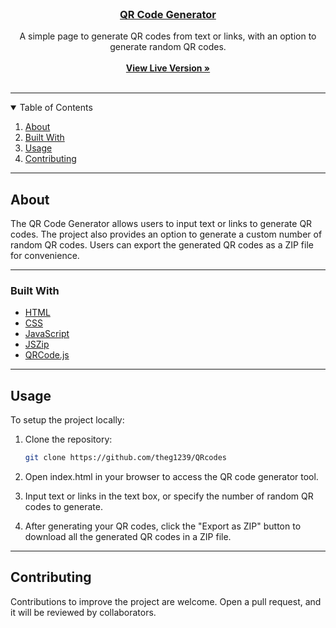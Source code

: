<br />
<p align="center">
  <h3 align="center"><a href="https://gen.cryptichunt.in/" target="_blank">QR Code Generator</a></h3>

  <p align="center">
    A simple page to generate QR codes from text or links, with an option to generate random QR codes.
    <br />
    <br />
    <a href="https://gen.cryptichunt.in/" target="_blank"><strong>View Live Version &raquo;</strong></a>
    <br />
    <br />
  </p>
</p>

---

<details open="open">
  <summary>Table of Contents</summary>
  <ol>
    <li><a href="#about">About</a></li>
    <li><a href="#built-with">Built With</a></li>
    <li><a href="#usage">Usage</a></li>
    <li><a href="#contributing">Contributing</a></li>
  </ol>
</details>

---

## About

The QR Code Generator allows users to input text or links to generate QR codes. The project also provides an option to generate a custom number of random QR codes. Users can export the generated QR codes as a ZIP file for convenience.

---

### Built With

* [HTML](https://developer.mozilla.org/en-US/docs/Web/HTML)
* [CSS](https://developer.mozilla.org/en-US/docs/Web/CSS)
* [JavaScript](https://developer.mozilla.org/en-US/docs/Web/JavaScript)
* [JSZip](https://stuk.github.io/jszip/)
* [QRCode.js](https://davidshimjs.github.io/qrcodejs/)

---

## Usage

To setup the project locally:

1. Clone the repository:
   ```bash
   git clone https://github.com/theg1239/QRcodes

2. Open index.html in your browser to access the QR code generator tool.

3. Input text or links in the text box, or specify the number of random QR codes to generate.

4. After generating your QR codes, click the "Export as ZIP" button to download all the generated QR codes in a ZIP file.

---

## Contributing

Contributions to improve the project are welcome. Open a pull request, and it will be reviewed by collaborators.
